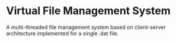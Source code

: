 # Virtual File Management System

A multi-threaded file management system based on client-server architecture implemented for a single .dat file.
